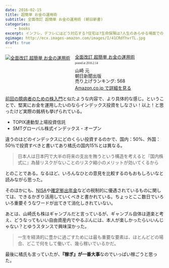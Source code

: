 ```yaml
---
date: 2016-02-15
title: 超簡単 お金の運用術
subtitle: 全面改訂 超簡単 お金の運用術 (朝日新書)
categories: 
    - books
excerpt: インフレ、デフレにはどう対応する?住宅は?生命保険は?人生のあらゆる場面での「お金」との付き合い方、教えてくれるらしいよ。
ogimage: http://ecx.images-amazon.com/images/I/41CRdfhvrTL.jpg
draft: true
---
```


<div class="azlink-box"><div class="azlink-image" style="float:left"><a href="http://www.amazon.co.jp/exec/obidos/ASIN/4022735252/warikiru-22/" name="azlinklink" target="_blank"><img src="http://ecx.images-amazon.com/images/I/41CRdfhvrTL._SL160_.jpg" alt="全面改訂 超簡単 お金の運用術" style="border:none" /></a></div><div class="azlink-info" style="float:left;margin-left:15px;line-height:120%"><div class="azlink-name" style="margin-bottom:10px;line-height:120%"><a href="http://www.amazon.co.jp/exec/obidos/ASIN/4022735252/warikiru-22/" name="azlinklink" target="_blank">全面改訂 超簡単 お金の運用術</a><div class="azlink-powered-date" style="font-size:7pt;margin-top:5px;font-family:verdana;line-height:120%">posted at 2016.2.14</div></div><div class="azlink-detail">山崎 元<br />朝日新聞出版<br />売り上げランキング: 568<br /></div><div class="azlink-link" style="margin-top:5px"><a href="http://www.amazon.co.jp/exec/obidos/ASIN/4022735252/warikiru-22/" target="_blank">Amazon.co.jp で詳細を見る</a></div></div><div class="azlink-footer" style="clear:left"></div></div>

[前回の臆病者のための株入門](/mol/log/978-4166605149-stock/)と似たような内容で、より具体的な感じ。ということで、堅実にお金を運用したいのならインデックス投資をしなさい！以上！と思ったけど実際の銘柄も挙げられている。

+ TOPIX連動型上場投資信託
+ SMTグローバル株式インデックス・オープン

違うのはどのインデックスにどのくらい投資するのかで、国内：50%、外国：50％で投資すべきと書いてあり橘氏の国内15%とは異なる。

> 日本人は日本円で大半の将来の支出を賄うという構造を考えると『国内株式に』為替リスクがないことのリスク縮小のメリットが効いてくるから

とのことである。なるほど、いろんなひとの意見を比較するのもおもしろいなと読みながら思った。

そのほかにも、[NISA](https://ja.wikipedia.org/wiki/%E5%B0%91%E9%A1%8D%E6%8A%95%E8%B3%87%E9%9D%9E%E8%AA%B2%E7%A8%8E%E5%88%B6%E5%BA%A6)や[確定拠出年金](https://ja.wikipedia.org/wiki/%E7%A2%BA%E5%AE%9A%E6%8B%A0%E5%87%BA%E5%B9%B4%E9%87%91)などの税制的に優遇されているものに関しては、できるかぎり活用していくべきと書かれている。ちょっとここ数日でいろいろ重要そうなワードが出てきて消化しきれていない。

あとは、山崎氏も株はギャンブルだと言っているが、ギャンブル自体は道楽と考え、どうなってもいい自由資産内でやるぶんには、本人が楽しかったらいいんじゃない？とゆうスタンスで興味深かった。

> 一生を経済的に豊かに過ごすためには最も重要な要素は、ほとんどどの場合、どこで何をして働いて、幾ら稼いでいるかだ。

最後に橘氏も言っていたが、**『稼ぎ』が一番大事**なのでいっぱい稼ごうと思った。







